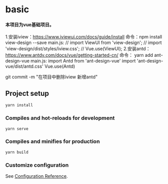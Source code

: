 # basic
#### 本项目为vue基础项目。

1.安装iview：https://www.iviewui.com/docs/guide/install
命令：npm install view-design --save
main.js:
// import ViewUI from 'view-design';
// import 'view-design/dist/styles/iview.css';
// Vue.use(ViewUI);
2.安装antd：https://www.antdv.com/docs/vue/getting-started-cn/
命令： yarn add ant-design-vue
main.js:
import Antd from 'ant-design-vue'
import 'ant-design-vue/dist/antd.css'
Vue.use(Antd)

git commit -m "在项目中删除iview 新增antd"
## Project setup
```
yarn install
```

### Compiles and hot-reloads for development
```
yarn serve
```

### Compiles and minifies for production
```
yarn build
```

### Customize configuration
See [Configuration Reference](https://cli.vuejs.org/config/).

